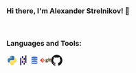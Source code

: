 ### Hi there, I'm Alexander Strelnikov! 👋

<br />

### Languages and Tools:
<img align="left" alt="SQL" width="26px" src="https://github.com/devicons/devicon/blob/master/icons/python/python-original.svg" />
<img align="left" alt="SQL" width="26px" src="https://github.com/devicons/devicon/blob/master/icons/pandas/pandas-original.svg" />
<img align="left" alt="SQL" width="26px" src="https://raw.githubusercontent.com/github/explore/80688e429a7d4ef2fca1e82350fe8e3517d3494d/topics/sql/sql.png" />
<img align="left" alt="Git" width="26px" src="https://raw.githubusercontent.com/github/explore/80688e429a7d4ef2fca1e82350fe8e3517d3494d/topics/git/git.png" />
<img align="left" alt="GitHub" width="26px" src="https://raw.githubusercontent.com/github/explore/78df643247d429f6cc873026c0622819ad797942/topics/github/github.png" />

<br />
